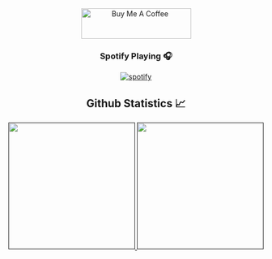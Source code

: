 <div align="center">
  <a href="https://www.buymeacoffee.com/CollectiveX" target="_blank"><img src="https://cdn.buymeacoffee.com/buttons/v2/default-yellow.png" alt="Buy Me A Coffee" style="height: 60px !important;width: 217px !important;" ></a>
</div>

<h3 align="center">Spotify Playing 🎧</h3>
<div align="center">
  <a href="https://discord.gg/Mnw4ES8gH7">
    <img src="https://spotify-github-profile.kittinanx.com/api/view?uid=31ikscrjnculi5bjyvvu2qtulrnm&cover_image=true&theme=default&show_offline=true&background_color=121212&interchange=false", alt="spotify"></img>
  </a>
</div>

<h2 align="center"> Github Statistics 📈 </h2>
  
  <div align="center"> 
     <a href="">
      <img height="250px" src="https://github-readme-streak-stats.herokuapp.com/?user=clxsx&hide_border=true&theme=dark" />
    </a>
    <a href="">
      <img height="250px" src="https://github-readme-stats.vercel.app/api?username=clxsx&hide_title=true&hide_border=true&show_icons=true&include_all_commits=true&count_private=true&line_height=21&hide_rank=true&icon_color=fa8b00&theme=dark"/>
    </a>
</div
